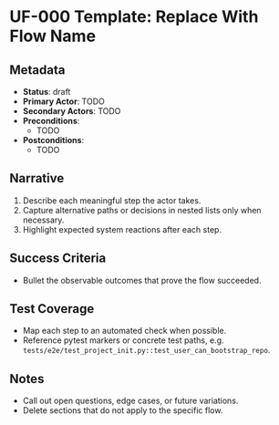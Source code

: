 # UF-000 Template: Replace With Flow Name

## Metadata
- **Status**: draft  <!-- draft | in-progress | ready -->
- **Primary Actor**: TODO
- **Secondary Actors**: TODO
- **Preconditions**:
  - TODO
- **Postconditions**:
  - TODO

## Narrative
1. Describe each meaningful step the actor takes.
2. Capture alternative paths or decisions in nested lists only when necessary.
3. Highlight expected system reactions after each step.

## Success Criteria
- Bullet the observable outcomes that prove the flow succeeded.

## Test Coverage
- Map each step to an automated check when possible.
- Reference pytest markers or concrete test paths, e.g. `tests/e2e/test_project_init.py::test_user_can_bootstrap_repo`.

## Notes
- Call out open questions, edge cases, or future variations.
- Delete sections that do not apply to the specific flow.
